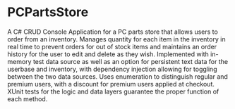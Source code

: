 # PCPartsStore

A C# CRUD Console Application for a PC parts store that allows users to order from an inventory. Manages quantity for each item in the inventory in real time to prevent orders for out of stock items and maintains an order history for the user to edit and delete as they wish. Implemented with in-memory test data source as well as an option for persistent text data for the userbase and inventory, with dependency injection allowing for toggling between the two data sources. Uses enumeration to distinguish regular and premium users, with a discount for premium users applied at checkout. XUnit tests for the logic and data layers guarantee the proper function of each method. 
